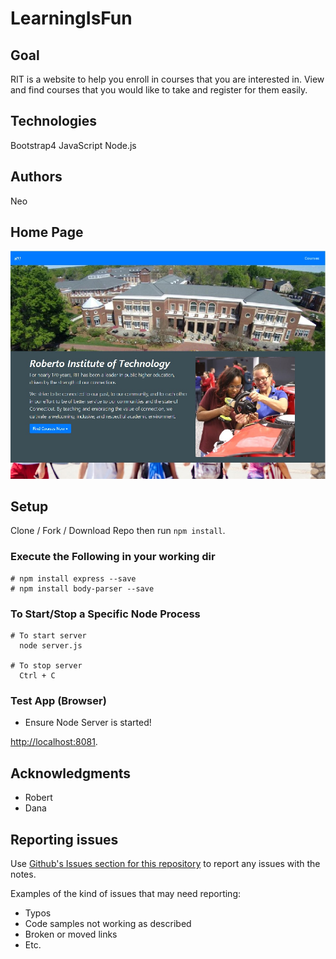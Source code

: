 # LearningIsFun

## Goal
  RIT is a website to help you enroll in courses that you are interested in. View and find courses that you would like to take and register for them easily.
  
## Technologies
  Bootstrap4
  JavaScript
  Node.js
  
## Authors
  Neo
  
## Home Page
![RIT](https://github.com/NghiaVu1010/LearningIsFun/blob/master/public/images/HomePage.jpg)

## Setup
Clone / Fork / Download Repo then run ```npm install```.

### Execute the Following in your working dir
``` 
# npm install express --save
# npm install body-parser --save
```

### To Start/Stop a Specific Node Process
```
# To start server
  node server.js

# To stop server
  Ctrl + C
```
### Test App (Browser)
+ Ensure Node Server is started! 

[http://localhost:8081](http://localhost:8081).

## Acknowledgments

* Robert
* Dana

## Reporting issues
Use [Github's Issues section for this repository](https://github.com/NghiaVu1010/LearningIsFun/issues) to report any issues with the notes.

Examples of the kind of issues that may need reporting:
+ Typos
+ Code samples not working as described
+ Broken or moved links
+ Etc.
